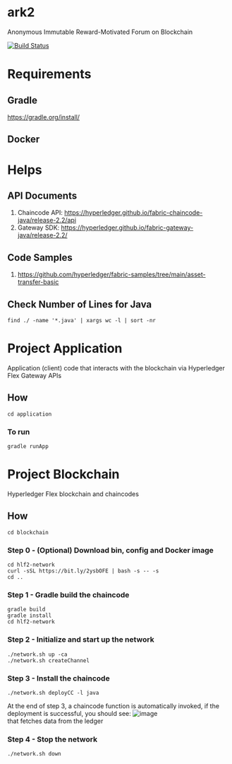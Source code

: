 # ark2
Anonymous Immutable Reward-Motivated Forum on Blockchain

[![Build Status][actions-badge]][actions-url]


[actions-badge]: https://github.com/lichen-liu/ark2/workflows/java_gradle_build/badge.svg
[actions-url]: https://github.com/lichen-liu/ark2/actions?query=workflow%3Ajava_gradle_build

# Requirements

## Gradle
https://gradle.org/install/

## Docker

# Helps

## API Documents
1. Chaincode API: https://hyperledger.github.io/fabric-chaincode-java/release-2.2/api
2. Gateway SDK: https://hyperledger.github.io/fabric-gateway-java/release-2.2/

## Code Samples
1. https://github.com/hyperledger/fabric-samples/tree/main/asset-transfer-basic

## Check Number of Lines for Java
```
find ./ -name '*.java' | xargs wc -l | sort -nr
```

# Project Application
Application (client) code that interacts with the blockchain via Hyperledger Flex Gateway APIs

## How
```
cd application
```

### To run
```
gradle runApp
```

# Project Blockchain
Hyperledger Flex blockchain and chaincodes

## How
```
cd blockchain
```

### Step 0 - (Optional) Download bin, config and Docker image
```
cd hlf2-network
curl -sSL https://bit.ly/2ysbOFE | bash -s -- -s
cd ..
```

### Step 1 - Gradle build the chaincode
```
gradle build
gradle install
cd hlf2-network
```

### Step 2 - Initialize and start up the network
```
./network.sh up -ca
./network.sh createChannel
```

### Step 3 - Install the chaincode
```
./network.sh deployCC -l java
```
At the end of step 3, a chaincode function is automatically invoked, if the deployment is successful, you should see:
![image](https://user-images.githubusercontent.com/19659223/113533938-3d8d3300-959d-11eb-94d2-183453de5291.png)
<br /> that fetches data from the ledger

### Step 4 - Stop the network
```
./network.sh down
```

